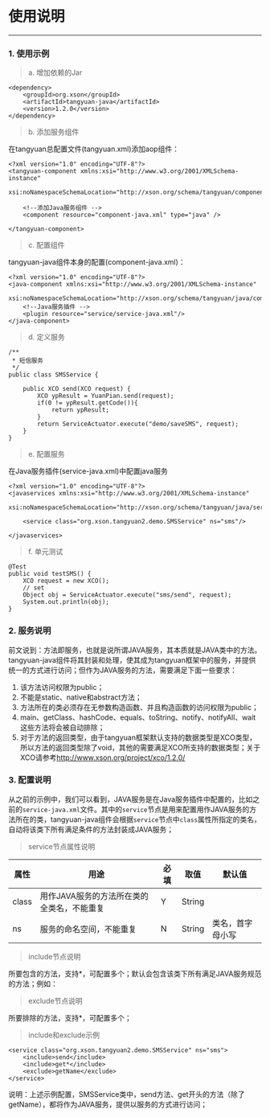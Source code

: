 # 使用说明
---

### 1. 使用示例

> a. 增加依赖的Jar

	<dependency>
	    <groupId>org.xson</groupId>
	    <artifactId>tangyuan-java</artifactId>
	    <version>1.2.0</version>
	</dependency>

> b. 添加服务组件

在tangyuan总配置文件(tangyuan.xml)添加aop组件：

	<?xml version="1.0" encoding="UTF-8"?>
	<tangyuan-component xmlns:xsi="http://www.w3.org/2001/XMLSchema-instance"
		xsi:noNamespaceSchemaLocation="http://xson.org/schema/tangyuan/component.xsd">
		
		<!--添加Java服务组件 -->
		<component resource="component-java.xml" type="java" />
		
	</tangyuan-component>

> c. 配置组件

tangyuan-java组件本身的配置(component-java.xml)：

	<?xml version="1.0" encoding="UTF-8"?>
	<java-component xmlns:xsi="http://www.w3.org/2001/XMLSchema-instance"
		xsi:noNamespaceSchemaLocation="http://xson.org/schema/tangyuan/java/component.xsd">
		<!--Java服务插件 -->
		<plugin resource="service/service-java.xml"/>
	</java-component>

> d. 定义服务

	/**
	 * 短信服务
	 */
	public class SMSService {
	
		public XCO send(XCO request) {
			XCO ypResult = YuanPian.send(request);
			if(0 != ypResult.getCode()){
				return ypResult;
			}
			return ServiceActuator.execute("demo/saveSMS", request);
		}
	}

> e. 配置服务

在Java服务插件(service-java.xml)中配置java服务

	<?xml version="1.0" encoding="UTF-8"?>
	<javaservices xmlns:xsi="http://www.w3.org/2001/XMLSchema-instance"
		xsi:noNamespaceSchemaLocation="http://xson.org/schema/tangyuan/java/service.xsd">

		<service class="org.xson.tangyuan2.demo.SMSService" ns="sms"/>
		
	</javaservices>

> f. 单元测试 

	@Test
	public void testSMS() {
		XCO request = new XCO();
		// set
		Object obj = ServiceActuator.execute("sms/send", request);
		System.out.println(obj);
	}

### 2. 服务说明

前文说到：方法即服务，也就是说所谓JAVA服务，其本质就是JAVA类中的方法。tangyuan-java组件将其封装和处理，使其成为tangyuan框架中的服务，并提供统一的方式进行访问；但作为JAVA服务的方法，需要满足下面一些要求：

1. 该方法访问权限为public；
2. 不能是static、native和abstract方法；
3. 方法所在的类必须存在无参数构造函数、并且构造函数的访问权限为public；
4. main、getClass、hashCode、equals、toString、notify、notifyAll、wait这些方法将会被自动排除；
5. 对于方法的返回类型，由于tangyuan框架默认支持的数据类型是XCO类型，所以方法的返回类型除了void，其他的需要满足XCO所支持的数据类型；关于XCO请参考<http://www.xson.org/project/xco/1.2.0/>

### 3. 配置说明

从之前的示例中，我们可以看到，JAVA服务是在Java服务插件中配置的，比如之前的`service-java.xml`文件。其中的`service`节点是用来配置用作JAVA服务的方法所在的类，tangyuan-java组件会根据`service`节点中`class`属性所指定的类名，自动将该类下所有满足条件的方法封装成JAVA服务；

> service节点属性说明

| 属性 | 用途 | 必填 | 取值 | 默认值 |
| --- | --- | --- | --- | --- |
| class | 用作JAVA服务的方法所在类的全类名，不能重复 | Y | String | |
| ns | 服务的命名空间，不能重复 | N | String | 类名，首字母小写 |

> include节点说明

所要包含的方法，支持*，可配置多个；默认会包含该类下所有满足JAVA服务规范的方法；例如：

> exclude节点说明

所要排除的方法，支持*，可配置多个；

> include和exclude示例

	<service class="org.xson.tangyuan2.demo.SMSService" ns="sms">
		<include>send</include>
		<include>get*</include>
		<exclude>getName</exclude>
	</service>

说明：上述示例配置，SMSService类中，send方法、get开头的方法（除了getName），都将作为JAVA服务，提供以服务的方式进行访问；
